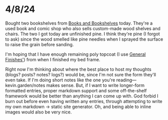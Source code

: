 # 4/8/24

Bought two bookshelves from [Books and Bookshelves](https://booksandbookshelves.com/) today. They're a used book and comic shop who also sells custom-made wood shelves and chairs. The two I got today are unfinished pine. I think they're pine (I forgot to ask) since the wood smelled like pine needles when I sprayed the surface to raise the grain before sanding.

I'm hoping that I have enough remaining poly topcoat (I use [General Finishes'](https://generalfinishes.com/wood-finishes-retail/water-based-topcoats-and-sanding-sealer/high-performance-polyurethane-water)) from when I finished my bed frame.

Right now I'm thinking about where the best place to host my thoughts (blogs? posts? notes? logs?) would be, since I'm not sure the form they'll even take. If I'm doing short notes like the one you're reading—kevin.garden/notes makes sense. But, if I want to write longer-form formatted entries, proper markdown support and some off-the-shelf framework would be better than anything I can come up with. God forbid I burn out before even having written any entries, through attempting to write my own markdown -> static site generator. Oh, and being able to inline images would also be very nice.